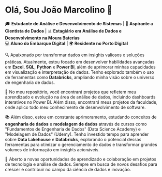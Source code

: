 # Olá, Sou João Marcolino 👋

🎓 **Estudante de Análise e Desenvolvimento de Sistemas** | 🎯 **Aspirante a Cientista de Dados** | 📊 **Estagiário em Análise de Dados e Desenvolvimento na Moura Baterias**  
💻 **Aluno do Embarque Digital** | 🌍 **Residente no Porto Digital**

🔍 Apaixonado por transformar dados em insights valiosos e soluções práticas. Atualmente, estou focado em desenvolver habilidades avançadas em **Excel**, **SQL**, **Python** e **Power BI**, além de aprimorar minhas capacidades em visualização e interpretação de dados. Tenho explorado também o uso de ferramentas como **Databricks**, ampliando minha visão sobre o universo de engenharia de dados.

🚀 No meu repositório, você encontrará projetos que refletem meu aprendizado e evolução na área de análise de dados, incluindo dashboards interativos no Power BI. Além disso, encontrará meus projetos da faculdade, onde aplico todo meu conhecimento de desenvolvimento de software.

📚 Além disso, estou em constante aprimoramento, estudando conceitos de **engenharia de dados** e **modelagem de dados** através de cursos como "Fundamentos de Engenharia de Dados" (Data Science Academy) e "Modelagem de Dados" (Udemy). Tenho investido tempo para aprender sobre **Data Lakehouse** e **Databricks**, explorando o potencial dessas ferramentas para otimizar o gerenciamento de dados e transformar grandes volumes de informação em insights acionáveis.

🌱 Aberto a novas oportunidades de aprendizado e colaboração em projetos de tecnologia e análise de dados. Sempre em busca de novos desafios para crescer e contribuir no campo da ciência de dados e inovação.
